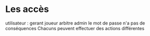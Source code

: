 # Les accès

utilisateur : gerant
              joueur
              arbitre
              admin
le mot de passe n'a pas de conséquences
Chacuns peuvent effectuer des actions différentes